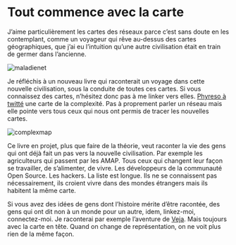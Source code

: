 # Tout commence avec la carte

J’aime particulièrement les cartes des réseaux parce c’est sans doute en les contemplant, comme un voyageur qui rêve au-dessus des cartes géographiques, que j’ai eu l’intuition qu’une autre civilisation était en train de germer dans l’ancienne.<span id="more-5054"></span>

![maladienet](https://tcrouzet.com/images_tc/2009/03/maladienet.gif)

Je réfléchis à un nouveau livre qui raconterait un voyage dans cette nouvelle civilisation, sous la conduite de toutes ces cartes. Si vous connaissez des cartes, n’hésitez donc pas à me linker vers elles. [Phyreso à twitté](http://www.twitter.com/phyrezo) une carte de la complexité. Pas à proprement parler un réseau mais elle pointe vers tous ceux qui nous ont permis de tracer les nouvelles cartes.

![complexmap](https://tcrouzet.com/images_tc/2009/03/complexmap.gif)

Ce livre en projet, plus que faire de la théorie, veut raconter la vie des gens qui ont déjà fait un pas vers la nouvelle civilisation. Par exemple les agriculteurs qui passent par les AMAP. Tous ceux qui changent leur façon se travailler, de s’alimenter, de vivre. Les développeurs de la communauté Open Source. Les hackers. La liste est longue. Ils ne se connaissent pas nécessairement, ils croient vivre dans des mondes étrangers mais ils habitent la même carte.

Si vous avez des idées de gens dont l’histoire mérite d’être racontée, des gens qui ont dit non à un monde pour un autre, idem, linkez-moi, connectez-moi. Je raconterai par exemple l’aventure de [Veja](http://www.veja.fr/). Mais toujours avec la carte en tête. Quand on change de représentation, on ne voit plus rien de la même façon.